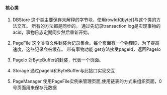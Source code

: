 #### 核心类

1. DBStore
    这个类主要保存未解释的字节块，使用rowId和byte[]与这个类的方法交互。
    所有的方法都是同步的。
    通过先记录transaction log是实现事物的acid，事物日志定期同步然后重新开始。
2. PageFile 
    这个类将文件封装为记录集合。每个页面有一个物理ID，为了提高速度，这些记录会被缓存。
    带有事物功能
    get方法接受pageId，返回PageIo
    
3. PageIo
    对ByteBuffer的封装，代表一个页面。

4. Storage
    通过pageId和ByteBuffer与此接口实现交互
    
5. PageManager
   使用PageFile实例来管理页面,使用链表的方式来组织页面，0号页面用来保存元数据